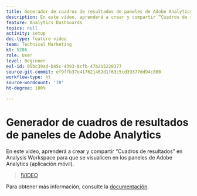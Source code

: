 ```yaml
---
title: Generador de cuadros de resultados de paneles de Adobe Analytics
description: En este vídeo, aprenderá a crear y compartir “Cuadros de resultados” en Analysis Workspace para que se visualicen en los paneles de Adobe Analytics (aplicación móvil).
feature: Analytics Dashboards
topics: null
activity: setup
doc-type: feature video
team: Technical Marketing
kt: 5286
role: User
level: Beginner
exl-id: 05bc39ad-b45c-4393-8cfb-47b215228377
source-git-commit: ef9ffb37e417621462d1f63c5cd39377dd94c800
workflow-type: ht
source-wordcount: '70'
ht-degree: 100%

---
```


# Generador de cuadros de resultados de paneles de Adobe Analytics

En este vídeo, aprenderá a crear y compartir “Cuadros de resultados” en Analysis Workspace para que se visualicen en los paneles de Adobe Analytics (aplicación móvil).

>[!VIDEO](https://video.tv.adobe.com/v/34544/?quality=12)

Para obtener más información, consulte la [documentación](https://experienceleague.adobe.com/docs/analytics/analyze/mobapp/home.html?lang=es).
